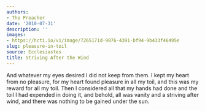 ```yaml
---
authors:
- The Preacher
date: '2010-07-31'
description: ''
images:
- https://hcti.io/v1/image/7265171d-9076-4391-bf94-9b433f46495e
slug: pleasure-in-toil
source: Ecclesiastes
title: Striving After the Wind
---
```


And whatever my eyes desired I did not keep from them. I kept my heart from no pleasure, for my heart found pleasure in all my toil, and this was my reward for all my toil. Then I considered all that my hands had done and the toil I had expended in doing it, and behold, all was vanity and a striving after wind, and there was nothing to be gained under the sun.